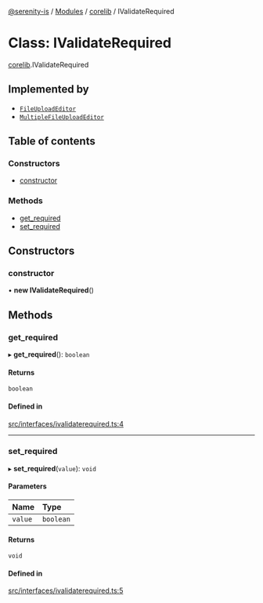 [@serenity-is](../README.md) / [Modules](../modules.md) / [corelib](../modules/corelib.md) / IValidateRequired

# Class: IValidateRequired

[corelib](../modules/corelib.md).IValidateRequired

## Implemented by

- [`FileUploadEditor`](corelib.FileUploadEditor.md)
- [`MultipleFileUploadEditor`](corelib.MultipleFileUploadEditor.md)

## Table of contents

### Constructors

- [constructor](corelib.IValidateRequired.md#constructor)

### Methods

- [get\_required](corelib.IValidateRequired.md#get_required)
- [set\_required](corelib.IValidateRequired.md#set_required)

## Constructors

### constructor

• **new IValidateRequired**()

## Methods

### get\_required

▸ **get_required**(): `boolean`

#### Returns

`boolean`

#### Defined in

[src/interfaces/ivalidaterequired.ts:4](https://github.com/serenity-is/serenity/blob/master/packages/corelib/src/interfaces/ivalidaterequired.ts#L4)

___

### set\_required

▸ **set_required**(`value`): `void`

#### Parameters

| Name | Type |
| :------ | :------ |
| `value` | `boolean` |

#### Returns

`void`

#### Defined in

[src/interfaces/ivalidaterequired.ts:5](https://github.com/serenity-is/serenity/blob/master/packages/corelib/src/interfaces/ivalidaterequired.ts#L5)
